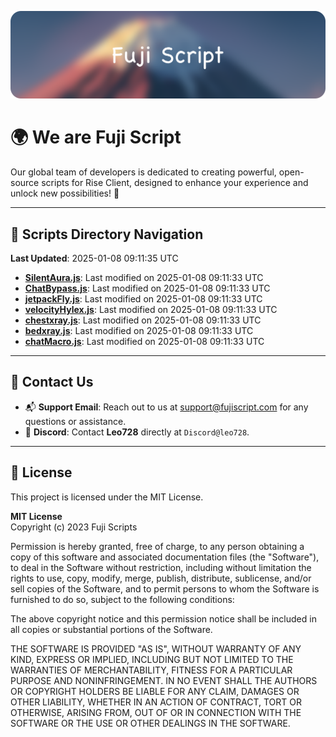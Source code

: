 ![Banner](.github/b.webp)

# 🌍 **We are Fuji Script**

Our global team of developers is dedicated to creating powerful, open-source scripts for Rise Client, designed to enhance your experience and unlock new possibilities! 🌟

---
<!-- SCRIPTS_NAVIGATION_START -->
## 📂 **Scripts Directory Navigation**

**Last Updated**: 2025-01-08 09:11:35 UTC

- **[SilentAura.js](scripts/SilentAura.js)**: Last modified on 2025-01-08 09:11:33 UTC
- **[ChatBypass.js](scripts/ChatBypass.js)**: Last modified on 2025-01-08 09:11:33 UTC
- **[jetpackFly.js](scripts/jetpackFly.js)**: Last modified on 2025-01-08 09:11:33 UTC
- **[velocityHylex.js](scripts/velocityHylex.js)**: Last modified on 2025-01-08 09:11:33 UTC
- **[chestxray.js](scripts/chestxray.js)**: Last modified on 2025-01-08 09:11:33 UTC
- **[bedxray.js](scripts/bedxray.js)**: Last modified on 2025-01-08 09:11:33 UTC
- **[chatMacro.js](scripts/chatMacro.js)**: Last modified on 2025-01-08 09:11:33 UTC

<!-- SCRIPTS_NAVIGATION_END -->

---

## 💬 **Contact Us**  
- 📬 **Support Email**: Reach out to us at [support@fujiscript.com](mailto:support@fujiscript.com) for any questions or assistance.  
- 💬 **Discord**: Contact **Leo728** directly at `Discord@leo728`.

---

## 📜 **License**

This project is licensed under the MIT License.  

**MIT License**  
Copyright (c) 2023 Fuji Scripts  

Permission is hereby granted, free of charge, to any person obtaining a copy of this software and associated documentation files (the "Software"), to deal in the Software without restriction, including without limitation the rights to use, copy, modify, merge, publish, distribute, sublicense, and/or sell copies of the Software, and to permit persons to whom the Software is furnished to do so, subject to the following conditions:  

The above copyright notice and this permission notice shall be included in all copies or substantial portions of the Software.  

THE SOFTWARE IS PROVIDED "AS IS", WITHOUT WARRANTY OF ANY KIND, EXPRESS OR IMPLIED, INCLUDING BUT NOT LIMITED TO THE WARRANTIES OF MERCHANTABILITY, FITNESS FOR A PARTICULAR PURPOSE AND NONINFRINGEMENT. IN NO EVENT SHALL THE AUTHORS OR COPYRIGHT HOLDERS BE LIABLE FOR ANY CLAIM, DAMAGES OR OTHER LIABILITY, WHETHER IN AN ACTION OF CONTRACT, TORT OR OTHERWISE, ARISING FROM, OUT OF OR IN CONNECTION WITH THE SOFTWARE OR THE USE OR OTHER DEALINGS IN THE SOFTWARE.  
